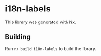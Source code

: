 # i18n-labels

This library was generated with [Nx](https://nx.dev).

## Building

Run `nx build i18n-labels` to build the library.
